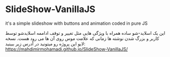 # SlideShow-VanillaJS
it's a simple slideshow with buttons and animation coded in pure JS

این یک اسلاید-شو ساده همراه با ویژگی هایی مثل تغییر و توقف اداممه اسلایدشو توسط کاربر و بزرگ شدن نوشته ها زمانی که علامت موس روی آن ها می رود هست. 
نسخه لایو این پروژه رو میتونید در آدرس زیر ببینید:
https://mahdimirmohamadi.github.io/SlideShow-VanillaJS/
